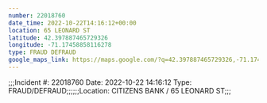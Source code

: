 ```yaml
---
number: 22018760
date_time: 2022-10-22T14:16:12+00:00
location: 65 LEONARD ST
latitude: 42.397887465729326
longitude: -71.17458858116278
type: FRAUD DEFRAUD
google_maps_link: https://maps.google.com/?q=42.397887465729326,-71.17458858116278
---
```


;;;Incident #: 22018760   Date: 2022-10-22 14:16:12   Type: FRAUD/DEFRAUD;;;;;;Location: CITIZENS BANK / 65 LEONARD ST;;;
